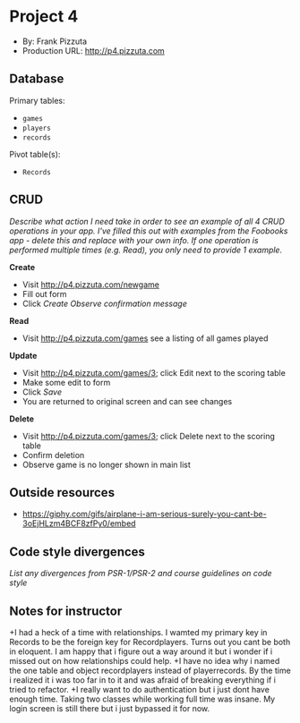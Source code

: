 # Project 4
+ By: Frank Pizzuta
+ Production URL: <http://p4.pizzuta.com>

## Database

Primary tables:
  + `games`
  + `players`
  + `records`
  
Pivot table(s):
  + `Records`


## CRUD
*Describe what action I need take in order to see an example of all 4 CRUD operations in your app. I've filled this out with examples from the Foobooks app - delete this and replace with your own info. If one operation is performed multiple times (e.g. Read), you only need to provide 1 example.*

__Create__
  + Visit <http://p4.pizzuta.com/newgame>
  + Fill out form
  + Click *Create*
  *Observe confirmation message*
  
__Read__
  + Visit <http://p4.pizzuta.com/games> see a listing of all games played
  
__Update__
  + Visit <http://p4.pizzuta.com/games/3>; click Edit next to the scoring table
  + Make some edit to form
  + Click *Save*
  + You are returned to original screen and can see changes
  
__Delete__
  + Visit <http://p4.pizzuta.com/games/3>; click Delete next to the scoring table
  + Confirm deletion
  + Observe game is no longer shown in main list

## Outside resources
+ <https://giphy.com/gifs/airplane-i-am-serious-surely-you-cant-be-3oEjHLzm4BCF8zfPy0/embed>

## Code style divergences
*List any divergences from PSR-1/PSR-2 and course guidelines on code style*

## Notes for instructor
+I had a heck of a time with relationships. I wamted my primary key in Records to be the foreign key for Recordplayers. Turns out you cant be both in eloquent. I am happy that i figure out a way around it but i wonder if i missed out on how relationships could help.
+I have no idea why i named the one table and object recordplayers instead of playerrecords. By the time i realized it i was too far in to it and was afraid of breaking everything if i tried to refactor. 
+I really want to do authentication but i just dont have enough time. Taking two classes while working full time was insane. My login screen is still there but i just bypassed it for now.
